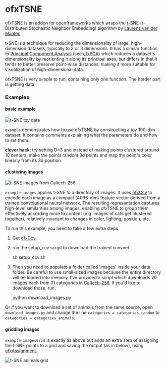 # ofxTSNE

ofxTSNE is an [addon](https://www.ofxaddons.com) for [openframeworks](https://www.openframeworks.cc) which wraps the [t-SNE](https://lvdmaaten.github.io/tsne/) (t-Distributed Stochastic Neighbor Embedding) algorithm by [Laurens van der Maaten](https://lvdmaaten.github.io). 

t-SNE is a technique for reducing the dimensionality of large, high-dimension datasets, typically to 2 or 3 dimensions. It has a similar function to [Principal Component Analysis](https://en.wikipedia.org/wiki/Principal_component_analysis) (see [ofxPCA](https://github.com/atduskgreg/ofxPCA)) which reduces a dataset's dimensionality by reorienting it along its principal axes, but differs in that it tends to better preserve point-wise distances, making it more suitable for visualization of high-dimensional data.

ofxTSNE is very simple to run, containing only one function. The harder part is getting data.

### Examples

#### basic example

![t-SNE toy data](http://www.genekogan.com/images/misc/ofxTsne1.jpg)

`example` demonstrates how to use ofxTSNE by constructing a toy 100-dim dataset. It contains comments explaining what the parameters do and how to set them.

**clever hack**: try setting D=3 and instead of making points clustered around 10 centers, make the points random 3d points and map the point's color linearly from its 3d position. 

#### clustering images

![t-SNE images from Caltech-256](http://www.genekogan.com/images/misc/ofxTsne2.jpg)

`example-images` applies t-SNE to a directory of images. It uses [ofxCcv](https://www.github.com/kylemcdonald/ofxCcv) to encode each image as a compact (4096-dim) feature vector derived from a trained convolutional neural network. The resulting representation captures high-level similarities among images, enabling ofxTSNE to group them effectively according more to content (e.g. images of cats get clustered together), relatively invariant to changes in color, lighting, position, etc. 

To run this example, you need to take a few extra steps.

1) Get [ofxCcv](https://www.github.com/kylemcdonald/ofxCcv)
	
2) run the setup_ccv script to download the trained convnet.

	sh setup_ccv.sh

3) Then you need to populate a folder called 'images' inside your data folder. Be careful to use small-sized images because the entire directory will be loaded into memory. I've provided a script which downloads 20 images each from 31 categories in [Caltech-256](www.vision.caltech.edu/Image_Datasets/Caltech256/images/). If you'd like to download those, run:

	python download_images.py
	
Or if you want to download a set of animals from the same source, open `download_images.py` and change the line `categories = categories_random` to `categories = categories_animals`. 


#### gridding images 

`example-imagesGrid` is exactly as above but adds an extra step of assigning the t-SNE points to a grid and saving the output (as in below), using [ofxAssignment](https://github.com/kylemcdonald/ofxAssignment).

![t-SNE animals grid](https://c2.staticflickr.com/2/1511/24873243915_dd5220e41c_k.jpg)